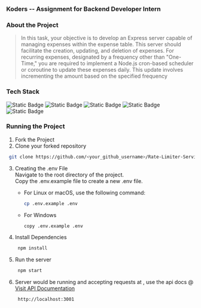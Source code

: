 ### Koders -- Assignment for Backend Developer Intern
### About the Project
> In this task, your objective is to develop an Express server capable of managing expenses
within the expense table. This server should facilitate the creation, updating, and deletion of
expenses. For recurring expenses, designated by a frequency other than "One-Time," you are
required to implement a Node.js cron-based scheduler or coroutine to update these expenses
daily. This update involves incrementing the amount based on the specified frequency


### Tech Stack

![Static Badge](https://img.shields.io/badge/Node.js-101010?logo=nodedotjs) ![Static Badge](https://img.shields.io/badge/Express-101010?logo=express) ![Static Badge](https://img.shields.io/badge/Docker-101010?logo=docker) ![Static Badge](https://img.shields.io/badge/PostMan-101010?logo=postman) ![Static Badge](https://img.shields.io/badge/Yarn-101010?logo=yarn)



### Running the Project

1. Fork the Project
2. Clone your forked repository

```sh
 git clone https://github.com/<your_github_username>/Rate-Limiter-Service-POC-AWS.git
```
3. Creating the .env File <br>
    Navigate to the root directory of the project.<br>
    Copy the .env.example file to create a new .env file.<br>
   * For Linux or macOS, use the following command:
      ```sh
     cp .env.example .env
     ```
   * For Windows
      ```sh
     copy .env.example .env
     ```

4.  Install Dependencies  
    ```sh
     npm install
     ```
5.  Run the server
    ```sh
     npm start
     ```

6. Server would be running and accepting requests at , use the api docs @ [Visit API Documentation](https://documenter.getpostman.com/view/26811368/2sA3QqhZ1Q)
    ```sh
     http://localhost:3001
     ```